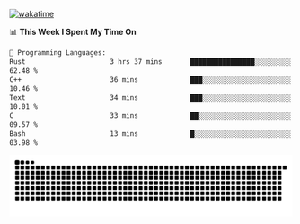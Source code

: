 [![wakatime](https://wakatime.com/badge/user/384f91c6-4eee-411f-8f3b-1b691f58a544.svg)](https://wakatime.com/@384f91c6-4eee-411f-8f3b-1b691f58a544)

<!--START_SECTION:waka-->
📊 **This Week I Spent My Time On** 

```text
💬 Programming Languages: 
Rust                     3 hrs 37 mins       ████████████████░░░░░░░░░   62.48 % 
C++                      36 mins             ███░░░░░░░░░░░░░░░░░░░░░░   10.46 % 
Text                     34 mins             ███░░░░░░░░░░░░░░░░░░░░░░   10.01 % 
C                        33 mins             ██░░░░░░░░░░░░░░░░░░░░░░░   09.57 % 
Bash                     13 mins             █░░░░░░░░░░░░░░░░░░░░░░░░   03.98 % 
```


<!--END_SECTION:waka-->

<picture>
  <source media="(prefers-color-scheme: dark)" srcset="https://raw.githubusercontent.com/fuwx295/fuwx295/output/github-contribution-grid-snake-dark.svg">
  <source media="(prefers-color-scheme: light)" srcset="https://raw.githubusercontent.com/fuwx295/fuwx295/output/github-contribution-grid-snake.svg">
  <img alt="github contribution grid snake animation" src="https://raw.githubusercontent.com/fuwx295/fuwx295/output/github-contribution-grid-snake.svg">
</picture>
